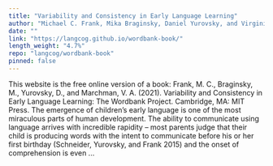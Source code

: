 ```yaml
---
title: "Variability and Consistency in Early Language Learning"
author: "Michael C. Frank, Mika Braginsky, Daniel Yurovsky, and Virginia A. Marchman"
date: ""
link: "https://langcog.github.io/wordbank-book/"
length_weight: "4.7%"
repo: "langcog/wordbank-book"
pinned: false
---
```


This website is the free online version of a book: Frank, M. C., Braginsky, M., Yurovsky, D., and Marchman, V. A. (2021). Variability and Consistency in Early Language Learning: The Wordbank Project. Cambridge, MA: MIT Press. The emergence of children’s early language is one of the most miraculous parts of human development. The ability to communicate using language arrives with incredible rapidity – most parents judge that their child is producing words with the intent to communicate before his or her first birthday (Schneider, Yurovsky, and Frank 2015) and the onset of comprehension is even  ...
